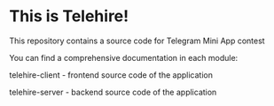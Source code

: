 # This is Telehire!

This repository contains a source code for Telegram Mini App contest

You can find a comprehensive documentation in each module:

telehire-client - frontend source code of the application

telehire-server - backend source code of the application
